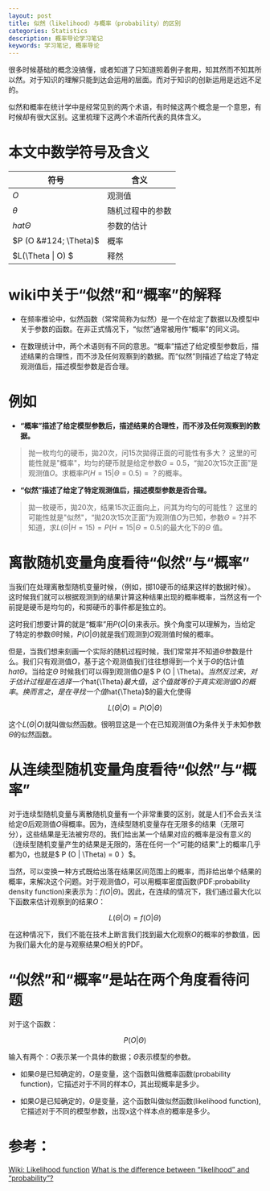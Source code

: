 ```yaml
---
layout: post
title: 似然（likelihood）与概率（probability）的区别
categories: Statistics
description: 概率导论学习笔记
keywords: 学习笔记, 概率导论
---
```


  很多时候基础的概念没搞懂，或者知道了只知道照着例子套用，知其然而不知其所以然。对于知识的理解只能到达会运用的层面。而对于知识的创新运用是远远不足的。
  
  似然和概率在统计学中是经常见到的两个术语，有时候这两个概念是一个意思，有时候却有很大区别。这里梳理下这两个术语所代表的具体含义。
  
  
# 本文中数学符号及含义

| 符号 | 含义 |
|--------|--------|
| $O$    |     观测值   |
| $\theta$    |    随机过程中的参数    |
| $hat{\Theta}$   |   参数的估计     |
| $P (O &#124; \Theta)$   |    概率    |
| $L(\Theta &#124; O) $   |      释然  |


# wiki中关于“似然”和“概率”的解释

* 在频率推论中，似然函数（常常简称为似然）是一个在给定了数据以及模型中关于参数的函数。在非正式情况下，“似然”通常被用作“概率”的同义词。

* 在数理统计中，两个术语则有不同的意思。“概率”描述了给定模型参数后，描述结果的合理性，而不涉及任何观察到的数据。而“似然”则描述了给定了特定观测值后，描述模型参数是否合理。

# 例如

* **“概率”描述了给定模型参数后，描述结果的合理性，而不涉及任何观察到的数据。**

> 抛一枚均匀的硬币，拋20次，问15次拋得正面的可能性有多大？
> 这里的可能性就是"概率"，均匀的硬币就是给定参数$\Theta=0.5$，“拋20次15次正面”是观测值$O$。求概率$P (H=15 | \Theta=0.5) = ？$的概率。

* **“似然”描述了给定了特定观测值后，描述模型参数是否合理。**

> 拋一枚硬币，拋20次，结果15次正面向上，问其为均匀的可能性？
> 这里的可能性就是"似然"，“拋20次15次正面”为观测值$O$为已知，参数$\Theta=?$并不知道，求$L(\Theta | H=15) = P (H=15 | \Theta=0.5)$的最大化下的$\Theta$ 值。

# 离散随机变量角度看待“似然”与“概率”

  当我们在处理离散型随机变量时候，（例如，掷10硬币的结果这样的数据时候）。这时候我们就可以根据观测到的结果计算这种结果出现的概率概率，当然这有一个前提是硬币是均匀的，和掷硬币的事件都是独立的。
  
  这时我们想要计算的就是“概率”用$P (O | \Theta)$来表示。换个角度可以理解为，当给定了特定的参数$\Theta$时候，$P (O | \Theta)$就是我们观测到$O$观测值时候的概率。
  
  但是，当我们想来刻画一个实际的随机过程时候，我们常常并不知道$\Theta$参数是什么。我们只有观测值$O$，基于这个观测值我们往往想得到一个关于$\Theta$的估计值$hat{\Theta}$。当给定$\Theta$ 时候我们可以得到观测值$O$是$ P (O | \Theta)$。当然反过来，对于估计过程是在选择一个$hat{\Theta}$最大值，这个值就等价于真实观测值$O$的概率。换而言之，是在寻找一个值$hat{\Theta}$的最大化使得

  $$ L(\Theta | O) = P (O | \Theta) $$
  
  这个$L(\Theta | O)$就叫做似然函数。很明显这是一个在已知观测值$O$为条件关于未知参数 $\Theta$的似然函数。





# 从连续型随机变量角度看待“似然”与“概率”

  对于连续型随机变量与离散随机变量有一个非常重要的区别，就是人们不会去关注给定$\Theta$后观测值$O$得概率。因为，连续型随机变量存在无限多的结果（无限可分），这些结果是无法被穷尽的。我们给出某一个结果对应的概率是没有意义的（连续型随机变量产生的结果是无限的，落在任何一个“可能的结果”上的概率几乎都为0，也就是$ P (O | \Theta) = 0 ）$。
  
  当然，可以变换一种方式既给出落在结果区间范围上的概率，而非给出单个结果的概率，来解决这个问题。对于观测值$O$，可以用概率密度函数(PDF:probability density function)来表示为：$f(O|\Theta)$。因此，在连续的情况下，我们通过最大化以下函数来估计观察到的结果$O$：

  $$ L(\Theta | O) = f(O | \Theta) $$


  在这种情况下，我们不能在技术上断言我们找到最大化观察$O$的概率的参数值，因为我们最大化的是与观察结果$O$相关的PDF。

# “似然”和“概率”是站在两个角度看待问题

  对于这个函数：

  $$ P (O | \Theta) $$

  输入有两个：$O$表示某一个具体的数据；$\Theta$表示模型的参数。

* 如果$\Theta$是已知确定的，$O$是变量，这个函数叫做概率函数(probability function)，它描述对于不同的样本$O$，其出现概率是多少。

* 如果$O$是已知确定的，$\Theta$是变量，这个函数叫做似然函数(likelihood function), 它描述对于不同的模型参数，出现x这个样本点的概率是多少。



# 参考：
[Wiki: Likelihood function](https:\en.wikipedia.org\wiki\Likelihood_function)
[What is the difference between “likelihood” and “probability”?](https:\stats.stackexchange.com\questions\2641\what-is-the-difference-between-likelihood-and-probability)
